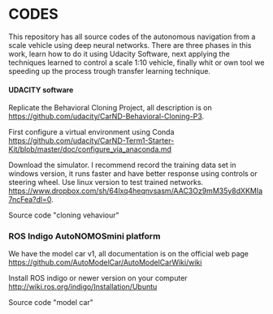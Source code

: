 # CODES

This repository has all source codes of the autonomous navigation from a scale vehicle using deep neural networks. There are three phases in this work, learn how to do it using Udacity Software, next applying the techniques learned to control a scale 1:10 vehicle, finally whit or own tool we speeding up the process trough transfer learning technique.

#### UDACITY software
Replicate the Behavioral Cloning Project, all description is on https://github.com/udacity/CarND-Behavioral-Cloning-P3.

First configure a virtual environment using Conda https://github.com/udacity/CarND-Term1-Starter-Kit/blob/master/doc/configure_via_anaconda.md

Download the simulator. I recommend record the training data set in windows version, it runs faster and have better response using controls or steering wheel. Use linux version to test trained networks. https://www.dropbox.com/sh/64lxq4heqnvsasm/AAC3Oz9mM35y8dXKMIa7ncFea?dl=0.

Source code "cloning vehaviour"

### ROS Indigo AutoNOMOSmini platform
We have the model car v1, all documentation is on the official web page https://github.com/AutoModelCar/AutoModelCarWiki/wiki

Install ROS indigo or newer version on your computer http://wiki.ros.org/indigo/Installation/Ubuntu

Source code "model car"



